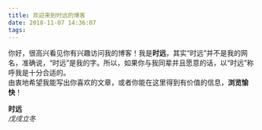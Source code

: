 ```yaml
---
title: 欢迎来到时远的博客
date: 2018-11-07 14:36:07
tags:
---
```


你好，很高兴看见你有兴趣访问我的博客！我是**时远**，其实“时远”并不是我的网名，准确说，“时远”是我的字。所以，如果你与我同辈并且愿意的话，以“时远”称呼我是十分合适的。  
由衷地希望我能写出你喜欢的文章，或者你能在这里得到有价值的信息，**浏览愉快**！  
  
**时远**  
*戊戌立冬*